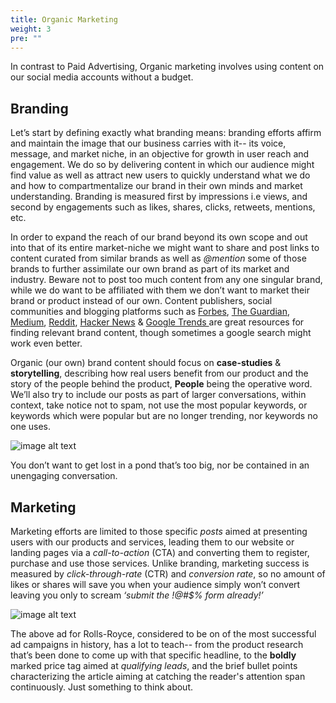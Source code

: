 ```yaml
---
title: Organic Marketing
weight: 3
pre: ""
---
```


In contrast to Paid Advertising, Organic marketing involves using content on our social media accounts without a budget.

## Branding

Let’s start by defining exactly what branding means: branding efforts affirm and maintain the image that our business carries with it-- its voice, message, and market niche, in an objective for growth in user reach and engagement. We do so by delivering content in which our audience might find value as well as attract new users to quickly understand what we do and how to compartmentalize our brand in their own minds and market understanding. Branding is measured first by impressions i.e views, and second by engagements such as likes, shares, clicks, retweets, mentions, etc.

In order to expand the reach of our brand beyond its own scope and out into that of its entire market-niche we might want to share and post links to content curated from similar brands as well as *@mention* some of those brands to further assimilate our own brand as part of its market and industry. Beware not to post too much content from any one singular brand, while we do want to be affiliated with them we don’t want to market their brand or product instead of our own.  Content publishers, social communities and blogging platforms such as [Forbes](https://www.forbes.com), [The Guardian](https://www.theguardian.com), [Medium](https://medium.com/), [Reddit](http://reddit.com), [Hacker News](https://news.ycombinator.com/) & [Google Trends ](https://www.google.com/trends/)are great resources for finding relevant brand content, though sometimes a google search might work even better.

Organic (our own) brand content should focus on **case-studies** & **storytelling**, describing how real users benefit from our product and the story of the people behind the product, **People** being the operative word. We’ll also try to include our posts as part of larger conversations, within context, take notice not to spam, not use the most popular keywords, or keywords which were popular but are no longer trending, nor keywords no one uses.

![image alt text](/assets/smm/image_1.png)

You don’t want to get lost in a pond that’s too big, nor be contained in an unengaging conversation.

## Marketing

Marketing efforts are limited to those specific *posts* aimed at presenting users with our products and services, leading them to our website or landing pages via a *call-to-action* (CTA) and converting them to register, purchase and use those services. Unlike branding, marketing success is measured by *click-through-rate* (CTR) and *conversion rate*, so no amount of likes or shares will save you when your audience simply won’t convert leaving you only to scream *‘submit the !@#$% form already!’*

![image alt text](/assets/smm/image_2.png)

The above ad for Rolls-Royce, considered to be on of the most successful ad campaigns in history, has a lot to teach-- from the product research that’s been done to come up with that specific headline, to the **boldly** marked price tag aimed at *qualifying leads*, and the brief bullet points characterizing the article aiming at catching the reader's attention span continuously. Just something to think about.
